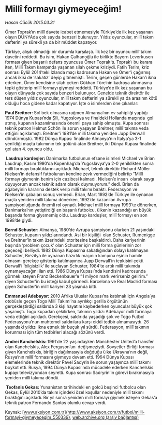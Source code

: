 # Millî formayı giymeyeceğim!

*Hasan Cücük 2015.03.31*

<div class="pNewsDetailMainContent" itemprop="articleBody">
 <p>
  Ömer Toprak’ın millî davete icabet etmemesiyle Türkiye’de ilk kez yaşanan olayın DÜNYAda çok sayıda benzeri bulunuyor. Yıldız oyuncular, millî takım defterini ya sürekli ya da bir müddet kapatıyor.
 </p>
 <p>
  Türkiye, alışık olmadığı bir durumla karşılaştı. İlk kez bir oyuncu millî takım davetini reddetti. Bu isim, Hakan Çalhanoğlu ile birlikte Bayern Leverkusen forması giyen başarılı defans oyuncusu Ömer Toprak’tı. Toprak’ı bu karara iten, Millî Takım kampında yaşanan silah çekme kriziydi. Fatih Terim, kriz sonrası Eylül 2014’teki İzlanda maçı kadrosuna Hakan ve Ömer’i çağırmış ancak ikisi de ‘sakatız’ deyip gitmemişti. Terim, geçen günlerde Hakan’ı ikna ederken, Ömer kendisine silah çeken Gökhan Töre’nin kadroya alınmasına tepki gösterip millî formayı giymeyi reddetti. Türkiye’de ilk kez yaşanan bu olayın dünyada çok sayıda benzeri bulunuyor. Genelde teknik direktör ile ters düşen yıldız oyuncular, millî takım defterini ya sürekli ya da arasının kötü olduğu hoca gidene kadar kapatıyor. İşte o isimlerden öne çıkanlar:
 </p>
 <p>
  <strong>
   Paul Breitner:
  </strong>
  Sol bek olmasına rağmen Almanya’nın ev sahipliği yaptığı 1974 Dünya Kupası’nda Şili, Yugoslovya ve finaldeki Hollanda maçında
  <img alt="" src="http://web.archive.org/web/20150731172219im_/http://medya.aksiyon.com.tr//aksiyon/2015/03/31/566947.jpg "/>
  gol atmış, kupanın kazanılmasında önemli paya sahip olmuştu. Kupa sonrası teknik patron Helmut Schön ile sorun yaşayan Breitner, millî takıma veda ettiğini açıklamıştı. Breitner’i 1981’de millî takıma yeniden Jupp Derwall döndürmüştü. 1982 Dünya Kupası finalinde Almanya’nın İtalya’ya 3-1 yenildiği maçta takımının tek golünü atan Breitner, iki Dünya Kupası finalinde gol atan 4. oyuncu oldu.
 </p>
 <p>
  <strong>
   <img alt="" src="http://web.archive.org/web/20150731172219im_/http://medya.aksiyon.com.tr//aksiyon/2015/03/31/566948.jpg "/>
   Laudrup kardeşler:
  </strong>
  Danimarka futbolunun efsane isimleri Michael ve Brian Laudrup, Kasım 1990’da Kopenhag’da Yugoslavya’ya 2-0 yenildikten sonra millî formayı bıraktıklarını açıkladı. Michael, teknik direktör Richard Möller Nielsen’in defansif futbolunun kendine zevk vermediğini belirtip ”Millî formayı giymenin benim için cazibesi kalmadı. Nielsen’e insan  olarak saygı duyuyorum ancak teknik adam olarak duymuyorum.” dedi. Brian da ağabeyinin kararına destek verip millî takımı bıraktı. Federasyon ve Nielsen’in çabaları sonuç vermedi. Brian, Mart 1992’de Türkiye ile oynanan maçla yeniden millî takıma dönerken, 1992’de kazanılan Avrupa şampiyonluğunda önemli rol oynadı. Michael millî formaya 1993’te dönerken, Danimarka’nın yetiştirdiği en başarılı futbolcu, ülkenin kazandığı en büyük başarıda forma giyememiş oldu. Laudrup kardeşler, millî formayı en son 1998’de giydi.
 </p>
 <p>
  <strong>
   Bernd Schuster:
  </strong>
  Almanya, 1980’de Avrupa şampiyonu olurken 21 yaşındaki Schuster, kupanın yıldızlarındandı. Asi bir kişiliği
  <img alt="" src="http://web.archive.org/web/20150731172219im_/http://medya.aksiyon.com.tr//aksiyon/2015/03/31/566949.jpg "/>
  olan Schuster, Rumenigge ve Breitner’in takım üzerindeki otoritesine başkaldırdı. Daha kariyerinin başında ‘problem çocuk’ olan Schuster için millî forma günlerinin zor geçeceği belliydi. 1982 Dünya Kupası’na sakatlığından dolayı katılmayan Schuster, Brezilya ile oynanan hazırlık maçının kampına eşinin hamile olmasını gerekçe gösterip katılmayınca Jupp Derwall’in tepkisini çekti. Derwall’i ‘bilgisizlik’ ile suçlayan Schuster, 1984’te artık millî takımda oynamayacağını ilan etti. 1986 Dünya Kupası’nda kendisini kadrosunda görmek isteyen Franz Beckenbauer’e ”1 milyon mark verirseniz gelirim.” diyen Schuster’in bu isteği kabul görmedi. Barcelona ve Real Madrid forması giyen Schuster’in millî kariyeri 23 yaşında bitti.
 </p>
 <p>
  <strong>
   Emmanuel Adebayor:
  </strong>
  2010 Afrika Uluslar Kupası’na katılmak için Angola’ya otobüsle geçen Togo Millî Takımı’na ayrılıkçı gerilla örgütünün
  <img alt="" src="http://web.archive.org/web/20150731172219im_/http://medya.aksiyon.com.tr//aksiyon/2015/03/31/566950.jpg "/>
  gerçekleştirdiği saldırıda 3 kişi hayatını kaybederken oyuncular büyük şok yaşamıştı. Togo kupadan çekilirken, takımın yıldızı Adebayor millî formaya veda ettiğini açıkladı. Gerekçesi, saldırıda yaşadığı şok ve Togo Futbol Federasyonu’nun muhtemel saldırılara karşı ciddi tedbir almamasıydı. 26 yaşındaki yıldızı ikna etmek bir buçuk yıl sürdü. Federasyon, millî takımın korunması için tüm tedbirleri alacağı sözünü verdi.
 </p>
 <p>
  <strong>
   Andrei Kanchelskis:
  </strong>
  1991’de 22 yaşındayken Manchester United’a transfer olan Kanchelskis, Alex Ferguson’un
  <img alt="" src="http://web.archive.org/web/20150731172219im_/http://medya.aksiyon.com.tr//aksiyon/2015/03/31/566951.jpg "/>
  değişmeziydi. Sovyetler Birliği forması giyen Kanchelskis, birliğin dağılmasıyla doğduğu ülke Ukrayna’nın değil, Rusya’nın millî formasını giymeye devam etti. 1994 Dünya Kupası elemelerinde teknik direktör Pavel Sadyrin ile sorun yaşayınca millî takımı boykot etti. Rusya, 1994 Dünya Kupası’nda mücadele ederken Kanchelskis kupayı televizyondan seyretti. Kupa sonrası Sadryrin’in görevi bırakmasıyla yeniden millî takıma döndü.
 </p>
 <p>
  <strong>
   <img alt="" src="http://web.archive.org/web/20150731172219im_/http://medya.aksiyon.com.tr//aksiyon/2015/03/31/566952.jpg "/>
   Teofanis Gekas:
  </strong>
  Yunanistan tarihindeki en golcü beşinci futbolcu olan Gekas, Eylül 2010’da takım içindeki özel koşullar nedeniyle millî takımı bıraktığını açıkladı. Bir yıl sonra yeniden millî formayı giymek isteyen Gekas’a teknik patron Fernando Santos olumlu cevap verdi.
 </p>
</div>


Kaynak: [www.aksiyon.com.tr](http://www.aksiyon.com.tr/futbol/milli-formayi-giymeyecegim_550339), [web.archive.org (arşiv bağlantısı)](http://web.archive.org/web/20150731172219/http://www.aksiyon.com.tr/futbol/milli-formayi-giymeyecegim_550339)
